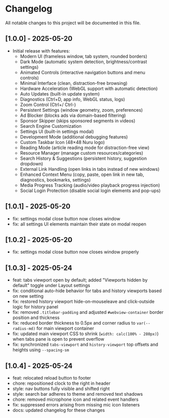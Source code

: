 # Changelog

All notable changes to this project will be documented in this file.

## [1.0.0] - 2025-05-20

- Initial release with features:
  - Modern UI (frameless window, tab system, rounded borders)
  - Dark Mode (automatic system detection, brightness/contrast settings)
  - Animated Controls (interactive navigation buttons and menu controls)
  - Minimal Interface (clean, distraction-free browsing)
  - Hardware Acceleration (WebGL support with automatic detection)
  - Auto Updates (built-in update system)
  - Diagnostics (Ctrl+D, app info, WebGL status, logs)
  - Zoom Control (Ctrl+/ Ctrl-)
  - Persistent Settings (window geometry, zoom, preferences)
  - Ad Blocker (blocks ads via domain-based filtering)
  - Sponsor Skipper (skips sponsored segments in videos)
  - Search Engine Customization
  - Settings UI (built-in settings modal)
  - Development Mode (additional debugging features)
  - Custom Taskbar Icon (48×48 Nuru logo)
  - Reading Mode (article reading mode for distraction-free view)
  - Resource Manager (manage custom resources/categories)
  - Search History & Suggestions (persistent history, suggestion dropdown)
  - External Link Handling (open links in tabs instead of new windows)
  - Enhanced Context Menu (copy, paste, open link in new tab, diagnostics, bookmarks, settings)
  - Media Progress Tracking (audio/video playback progress injection)
  - Social Login Protection (disable social login elements and pop-ups)

## [1.0.1] - 2025-05-20

- fix: settings modal close button now closes window
- fix: all settings UI elements maintain their state on modal reopen

## [1.0.2] - 2025-05-20

- fix: settings modal close button now closes window properly

## [1.0.3] - 2025-05-24

- feat: tabs viewport open by default; added "Viewports hidden by default" toggle under Layout settings
- fix: conditional auto-hide behavior for tabs and history viewports based on new setting
- fix: restored history viewport hide-on-mouseleave and click-outside logic for history panel
- fix: removed `.titlebar-padding` and adjusted `#webview-container` border position and thickness
- fix: reduced border thickness to 0.5px and corner radius to `var(--radius-md)` for main viewport container
- fix: updated main viewport CSS to shrink (`width: calc(100% - 280px)`) when tabs pane is open to prevent overflow
- fix: synchronized `tabs-viewport` and `history-viewport` top offsets and heights using `--spacing-sm`

## [1.0.4] - 2025-05-24

- feat: relocated reload button to footer
- chore: repositioned clock to the right in header
- style: nav buttons fully visible and shifted right
- style: search bar adheres to theme and removed text shadows
- chore: removed microphone icon and related event handlers
- fix: suppressed errors arising from missing mic icon listeners
- docs: updated changelog for these changes

<!-- Add future changes below --> 